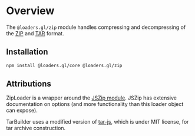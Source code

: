 # Overview

The `@loaders.gl/zip` module handles compressing and decompressing of the [ZIP](<https://en.wikipedia.org/wiki/Zip_(file_format)>) and [TAR](<https://en.wikipedia.org/wiki/Tar_(computing)>) format.

## Installation

```bash
npm install @loaders.gl/core @loaders.gl/zip
```

## Attributions

ZipLoader is a wrapper around the [JSZip module](https://stuk.github.io/jszip/). JSZip has extensive documentation on options (and more functionality than this loader object can expose).

TarBuilder uses a modified version of [tar-js](https://github.com/beatgammit/tar-js), which is under MIT license, for tar archive construction.
